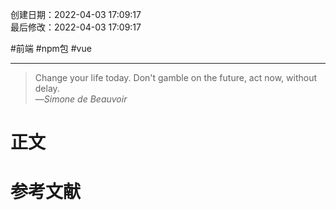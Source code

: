 创建日期：2022-04-03 17:09:17  
最后修改：2022-04-03 17:09:17

#前端 #npm包 #vue

- - -
> Change your life today. Don't gamble on the future, act now, without delay.  
>—<cite>Simone de Beauvoir</cite>

# 正文

# 参考文献
